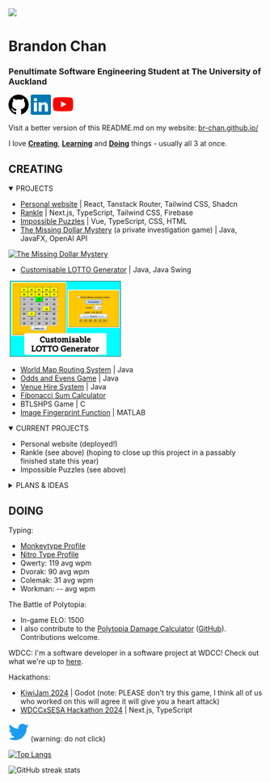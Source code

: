 <img src='https://media.licdn.com/dms/image/v2/D5616AQFViyCcQzqvVw/profile-displaybackgroundimage-shrink_350_1400/profile-displaybackgroundimage-shrink_350_1400/0/1730970055857?e=1752710400&v=beta&t=tKu9OSKADBqmZoN_CG-TERnccqrgmi3NBoxvYSh09NM'>

# Brandon Chan
### Penultimate Software Engineering Student at The University of Auckland

[<img src='https://raw.githubusercontent.com/CLorant/readme-social-icons/main/large/filled/github.svg' alt='github' height='40'>](https://github.com/br-Chan)
[<img src="https://raw.githubusercontent.com/CLorant/readme-social-icons/main/large/filled/linkedin.svg" alt='linkedin' height='40' />](https://www.linkedin.com/in/brandon-sh-chan/)
[<img src="https://raw.githubusercontent.com/CLorant/readme-social-icons/main/large/filled/youtube.svg" alt='youtube' height='40' />](https://www.youtube.com/@br-Chan-g5l)

Visit a better version of this README.md on my website: [br-chan.github.io/](https://br-chan.github.io/)

I love [**Creating**](#creating), [**Learning**](#learning) and [**Doing**](#doing) things - usually all 3 at once.

## CREATING
<details open>
<summary>PROJECTS</summary>

  - [Personal website](https://github.com/br-Chan/br-chan.github.io) | React, Tanstack Router, Tailwind CSS, Shadcn
  - [Rankle](https://github.com/br-Chan/Rankle) | Next.js, TypeScript, Tailwind CSS, Firebase
  - [Impossible Puzzles](https://github.com/br-Chan/Impossible-Puzzles) | Vue, TypeScript, CSS, HTML
  - [The Missing Dollar Mystery](https://github.com/br-Chan/Missing-Dollar-Mystery-with-GPT) (a private investigation game) | Java, JavaFX, OpenAI API

[![The Missing Dollar Mystery](https://markdown-videos-api.jorgenkh.no/url?url=https%3A%2F%2Fwww.youtube.com%2Fwatch%3Fv%3Dtjx5raeqHC4)](https://www.youtube.com/watch?v=tjx5raeqHC4)
  - [Customisable LOTTO Generator](https://github.com/br-Chan/Customisable-LOTTO-Generator "GUI Java application to randomly generate personalised Lottery numbers") | Java, Java Swing

[<img src='https://github.com/br-Chan/br-Chan/blob/main/CustomisableLOTTOGenerator.jpg' alt='CustomisableLOTTOGenerator' height='150'>](https://github.com/br-Chan/Customisable-LOTTO-Generator "GUI Java application to randomly generate personalised Lottery numbers")
  - [World Map Routing System](https://github.com/br-Chan/World-Map-Routing-System) | Java
  - [Odds and Evens Game](https://github.com/br-Chan/OddsAndEvens-Game-with-AI) | Java
  - [Venue Hire System](https://github.com/br-Chan/Venue-Hire-System) | Java
  - [Fibonacci Sum Calculator](https://github.com/br-Chan/FibonacciSum-SE282-2024 "CLI application for Assignment 2 of SOFTENG 282 - Software Engineering Theory")
  - BTLSHPS Game | C
  - [Image Fingerprint Function](https://github.com/br-Chan/Image-Fingerprinting-Function "Compares the similarity of images") | MATLAB
  
</details>
<details open>
<summary>CURRENT PROJECTS</summary>

  - Personal website (deployed!)
  - Rankle (see above) (hoping to close up this project in a passably finished state this year)
  - Impossible Puzzles (see above)
  
</details>
<details>

## LEARNING
<details>
<summary>LANGUAGES AND TOOLS</summary>

  | Learned       | Learning                  |
  | ------------- |:-------------------------:|
  | Java          | Everything on the left :) |
  | C/C++         | Vue                       |
  | MATLAB        | SQL                       |
  | JavaScript    |       |
  | TypeScript    |       |
  | React         |       |
  | Next.js       |       |
  | Tailwind CSS  |       |
  | Angular       |       |
  | Firebase      |       |

</details>
<details>
<summary>CURRENT UNIVERSITY COURSES</summary>

- ENGGEN 303 | Innovation and Business Cases
- SOFTENG 351 | Fundamentals of Database Systems
- SOFTENG 370 | Operating Systems
- SOFTENG 373 | Computer Graphics and Image Processing
</details>

<summary>PLANS & IDEAS</summary>

  - ~~Repository to keep track of solved Leetcode/Hackerrank problems~~ (nah)
  - "Jabberwockle" - Wordle, but the word to guess has some of its letters swapped out
  - Personal website to build an interactive version of this page **Now In Progress!**
  - [Task Time](https://github.com/br-Chan/Task-Time "Currently learning the tools and skills needed for this project") | Next.js
  
  
  Random project ideas:
  - ~~Web app (JavaScript): NYT Game Ranker - takes the NYT game stats (e.g. Wordle, Mini, Strands,...) and calculates your rank~~ **Now [Rankle](https://github.com/br-Chan/Rankle)!**
  - ~~Web app: Interactive Königsberg Bridges Map - build your own bridges and try solve it~~ **Now [Impossible Puzzles](https://github.com/br-Chan/Impossible-Puzzles)!**
  - Java/C/other: Adjective orderer - automatically sorts a list of adjectives in the proper order based on their type (quantity, size, age, shape, colour, etc)
  - Web app: Pokemon but you catch days of the year instead - can only 'catch' today's date, and you win once you get all 366 days (can add a countdown timer, friends/trading system, etc)
  - Random trolley problem generator
  - Something that uses the Spotify Web API
</details>

## DOING

Typing:
- [Monkeytype Profile](https://monkeytype.com/profile/DvorakTurkey)
- [Nitro Type Profile](https://www.nitrotype.com/racer/allors4612)
- Qwerty: 119 avg wpm
- Dvorak: 90 avg wpm
- Colemak: 31 avg wpm
- Workman: -- avg wpm

The Battle of Polytopia:
- In-game ELO: 1500
- I also contribute to the [Polytopia Damage Calculator](https://polytopia-damage-calculator.firebaseapp.com/) ([GitHub](https://github.com/amigobrewbrew/polytopiacalculatorfirebase-public)). Contributions welcome.

WDCC: I'm a software developer in a software project at WDCC! Check out what we're up to [here](https://github.com/UoaWDCC/uabc-web).

Hackathons:
- [KiwiJam 2024](https://hoverth.itch.io/your-winchester-mystery-home) | Godot (note: PLEASE don't try this game, I think all of us who worked on this will agree it will give you a heart attack)
- [WDCCxSESA Hackathon 2024](https://github.com/ExceptionHandlersUOA/SpaceshipCrewGame) | Next.js, TypeScript

[<img src="https://raw.githubusercontent.com/CLorant/readme-social-icons/main/large/filled/twitter.svg" alt='twitter' height='40' />](https://www.youtube.com/watch?v=xvFZjo5PgG0) (warning: do not click)

[![Top Langs](https://github-readme-stats.vercel.app/api/top-langs/?username=br-Chan&layout=compact)](https://github.com/anuraghazra/github-readme-stats)

![GitHub streak stats](https://streak-stats.demolab.com/?user=br-Chan)  

